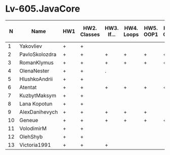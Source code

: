 # Lv-605.JavaCore

N|Name| HW1 | HW2. Classes|HW3. If...|HW4. Loops|HW5. OOP1 |HW6. OOP2 |HW7. Inner classes| HW8. Collection | HW9. String|HW10. Exception|HW11. Thread. IO|HW12. Java8
--|--|--|--|--|--|--|--|--|--|--|--|--|--
1|Yakovliev|+|+|||||||||||
2|PavloSkolozdra|+|+|+|+|+|+|||||||
3|RomanKlymus|+|+|+|+|+|+|+||||||
4|OlenaNester|+|+|.||||||||||
5|HlushkoAndrii|+|+|||||||||||
6|Atentat|+|+|+|+|+|+|.||||||
7|KuzbytMaksym|+|+|||||||||||
8|Lana Kopotun|+|+|||||||||||
9|AlexDanihevych|+|+|+|+|+||||||||
10|Geneue|+|+|+|+|+|+|+||||||
11|VolodimirM|+|+|||||||||||
12|OlehShyb|+|+|||||||||||
13|Victoria1991|+|+|+||||||||||
